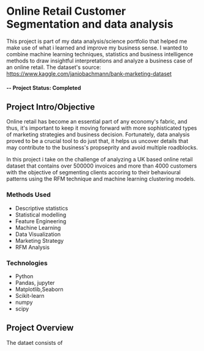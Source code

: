 # Online Retail Customer Segmentation and data analysis

This project is part of my data analysis/science portfolio that helped me make use of what i learned and improve my business sense. I wanted to combine machine learning techniques, statistics and business
intelligence methods to draw insightful interpretations and analyze a business case of an online retail.
The dataset's source: https://www.kaggle.com/janiobachmann/bank-marketing-dataset

#### -- Project Status: Completed

## Project Intro/Objective

Online retail has become an essential part of any economy's fabric, and thus, it's important to keep it moving forward with more sophisticated types of marketing strategies and business decision.
Fortunately, data analysis proved to be a crucial tool to do just that, it helps us uncover details that may contribute to the business's propseprity and avoid multiple roadblocks.

In this project i take on the challenge of analyzing a UK based online retail dataset that contains over 500000 invoices and more than 4000 customers with the objective of segmenting clients 
accoring to their behavioural patterns using the RFM technique and machine learning clustering models.

### Methods Used

* Descriptive statistics
* Statistical modelling
* Feature Engineering
* Machine Learning
* Data Visualization
* Marketing Strategy
* RFM Analysis

### Technologies

* Python
* Pandas, jupyter
* Matplotlib,Seaborn
* Scikit-learn 
* numpy
* scipy

## Project Overview
The dataet consists of 




